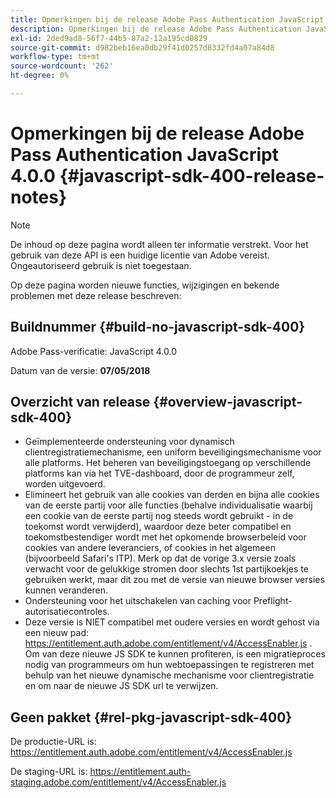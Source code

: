 ```yaml
---
title: Opmerkingen bij de release Adobe Pass Authentication JavaScript 4.0.0
description: Opmerkingen bij de release Adobe Pass Authentication JavaScript 4.0.0
exl-id: 2ded9ad8-56f7-44b5-87a2-12a195cd0829
source-git-commit: d982beb16ea0db29f41d0257d8332fd4a07a84d8
workflow-type: tm+mt
source-wordcount: '262'
ht-degree: 0%

---
```


# Opmerkingen bij de release Adobe Pass Authentication JavaScript 4.0.0 {#javascript-sdk-400-release-notes}

>[!NOTE]
>
>De inhoud op deze pagina wordt alleen ter informatie verstrekt. Voor het gebruik van deze API is een huidige licentie van Adobe vereist. Ongeautoriseerd gebruik is niet toegestaan.

Op deze pagina worden nieuwe functies, wijzigingen en bekende problemen met deze release beschreven:

## Buildnummer {#build-no-javascript-sdk-400}

Adobe Pass-verificatie: JavaScript 4.0.0

Datum van de versie: **07/05/2018**


## Overzicht van release {#overview-javascript-sdk-400}

* Geïmplementeerde ondersteuning voor dynamisch clientregistratiemechanisme, een uniform beveiligingsmechanisme voor alle platforms. Het beheren van beveiligingstoegang op verschillende platforms kan via het TVE-dashboard, door de programmeur zelf, worden uitgevoerd.
* Elimineert het gebruik van alle cookies van derden en bijna alle cookies van de eerste partij voor alle functies (behalve individualisatie waarbij een cookie van de eerste partij nog steeds wordt gebruikt - in de toekomst wordt verwijderd), waardoor deze beter compatibel en toekomstbestendiger wordt met het opkomende browserbeleid voor cookies van andere leveranciers, of cookies in het algemeen (bijvoorbeeld Safari&#39;s ITP). Merk op dat de vorige 3.x versie zoals verwacht voor de gelukkige stromen door slechts 1st partijkoekjes te gebruiken werkt, maar dit zou met de versie van nieuwe browser versies kunnen veranderen.
* Ondersteuning voor het uitschakelen van caching voor Preflight-autorisatiecontroles.
* Deze versie is NIET compatibel met oudere versies en wordt gehost via een nieuw pad: https://entitlement.auth.adobe.com/entitlement/v4/AccessEnabler.js . Om van deze nieuwe JS SDK te kunnen profiteren, is een migratieproces nodig van programmeurs om hun webtoepassingen te registreren met behulp van het nieuwe dynamische mechanisme voor clientregistratie en om naar de nieuwe JS SDK url te verwijzen.


## Geen pakket {#rel-pkg-javascript-sdk-400}

De productie-URL is: https://entitlement.auth.adobe.com/entitlement/v4/AccessEnabler.js

De staging-URL is: https://entitlement.auth-staging.adobe.com/entitlement/v4/AccessEnabler.js
